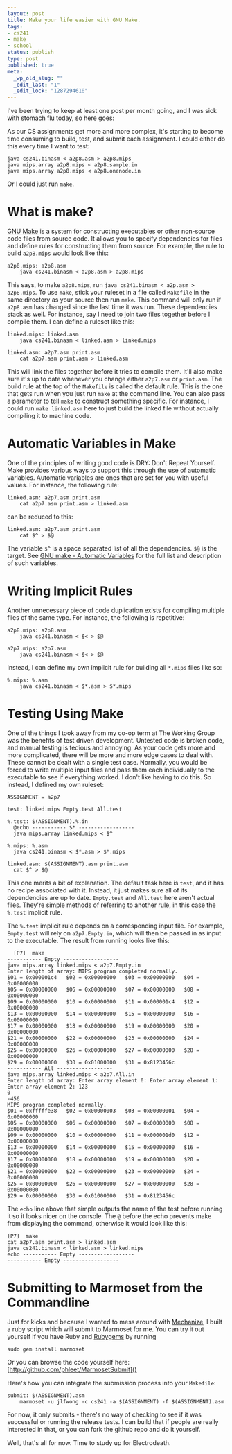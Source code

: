 ```yaml
--- 
layout: post
title: Make your life easier with GNU Make.
tags: 
- cs241
- make
- school
status: publish
type: post
published: true
meta: 
  _wp_old_slug: ""
  _edit_last: "1"
  _edit_lock: "1287294610"
---
```

I've been trying to keep at least one post per month going, and I was sick with stomach flu today, so here goes:

As our CS assignments get more and more complex, it's starting to become time consuming to build, test, and submit each assignment. I could either do this every time I want to test:

    java cs241.binasm < a2p8.asm > a2p8.mips
    java mips.array a2p8.mips < a2p8.sample.in
    java mips.array a2p8.mips < a2p8.onenode.in

Or I could just run `make`.

What is make?
=========

[GNU Make](http://www.gnu.org/software/make/) is a system for constructing executables or other non-source code files from source code. It allows you to specify dependencies for files and define rules for constructing them from source. For example, the rule to build `a2p8.mips` would look like this:

    a2p8.mips: a2p8.asm
        java cs241.binasm < a2p8.asm > a2p8.mips

This says, to make `a2p8.mips`, run `java cs241.binasm < a2p.asm > a2p8.mips`. To use `make`, stick your ruleset in a file called `Makefile` in the same directory as your source then run `make`. This command will only run if `a2p8.asm` has changed since the last time it was run. These dependencies stack as well. For instance, say I need to join two files together before I compile them. I can define a ruleset like this:

    linked.mips: linked.asm
        java cs241.binasm < linked.asm > linked.mips
    
    linked.asm: a2p7.asm print.asm
        cat a2p7.asm print.asm > linked.asm

This will link the files together before it tries to compile them. It'll also make sure it's up to date whenever you change either `a2p7.asm` or `print.asm`. The build rule at the top of the `Makefile` is called the default rule. This is the one that gets run when you just run `make` at the command line. You can also pass a parameter to tell `make` to construct something specific. For instance, I could run `make linked.asm` here to just build the linked file without actually compiling it to machine code.

Automatic Variables in Make
=================
One of the principles of writing good code is DRY: Don't Repeat Yourself. Make provides various ways to support this through the use of automatic variables. Automatic variables are ones that are set for you with useful values. For instance, the following rule:

    linked.asm: a2p7.asm print.asm
        cat a2p7.asm print.asm > linked.asm

can be reduced to this:

    linked.asm: a2p7.asm print.asm
        cat $^ > $@

The variable `$^` is a space separated list of all the dependencies. `$@` is the target. See [GNU make - Automatic Variables](http://www.gnu.org/software/make/manual/make.html#Automatic-Variables) for the full list and description of such variables.

Writing Implicit Rules
=============
Another unnecessary piece of code duplication exists for compiling multiple files of the same type. For instance, the following is repetitive: 

    a2p8.mips: a2p8.asm
        java cs241.binasm < $< > $@

    a2p7.mips: a2p7.asm
        java cs241.binasm < $< > $@

Instead, I can define my own implicit rule for building all `*.mips` files like so:

    %.mips: %.asm
        java cs241.binasm < $*.asm > $*.mips

Testing Using Make
============
One of the things I took away from my co-op term at The Working Group was the benefits of test driven development. Untested code is broken code, and manual testing is tedious and annoying. As your code gets more and more complicated, there will be more and more edge cases to deal with. These cannot be dealt with a single test case. Normally, you would be forced to write multiple input files and pass them each individually to the executable to see if everything worked. I don't like having to do this. So instead, I defined my own ruleset:

    ASSIGNMENT = a2p7
    
    test: linked.mips Empty.test All.test
    
    %.test: $(ASSIGNMENT).%.in
      @echo ----------- $* ------------------
      java mips.array linked.mips < $^
    
    %.mips: %.asm
      java cs241.binasm < $*.asm > $*.mips
    
    linked.asm: $(ASSIGNMENT).asm print.asm
      cat $^ > $@

This one merits a bit of explanation. The default task here is `test`, and it has no recipe associated with it. Instead, it just makes sure all of its dependencies are up to date. `Empty.test` and `All.test` here aren't actual files. They're simple methods of referring to another rule, in this case the `%.test` implicit rule.

The `%.test` implicit rule depends on a corresponding input file. For example, `Empty.test` will rely on `a2p7.Empty.in`, which will then be passed in as input to the executable. The result from running looks like this:

      [P7]  make
    ----------- Empty ------------------
    java mips.array linked.mips < a2p7.Empty.in
    Enter length of array: MIPS program completed normally.
    $01 = 0x000001c4   $02 = 0x00000000   $03 = 0x00000000   $04 = 0x00000000   
    $05 = 0x00000000   $06 = 0x00000000   $07 = 0x00000000   $08 = 0x00000000   
    $09 = 0x00000000   $10 = 0x00000000   $11 = 0x000001c4   $12 = 0x00000000   
    $13 = 0x00000000   $14 = 0x00000000   $15 = 0x00000000   $16 = 0x00000000   
    $17 = 0x00000000   $18 = 0x00000000   $19 = 0x00000000   $20 = 0x00000000   
    $21 = 0x00000000   $22 = 0x00000000   $23 = 0x00000000   $24 = 0x00000000   
    $25 = 0x00000000   $26 = 0x00000000   $27 = 0x00000000   $28 = 0x00000000   
    $29 = 0x00000000   $30 = 0x01000000   $31 = 0x8123456c   
    ----------- All ------------------
    java mips.array linked.mips < a2p7.All.in
    Enter length of array: Enter array element 0: Enter array element 1: Enter array element 2: 123
    0
    -456
    MIPS program completed normally.
    $01 = 0xfffffe38   $02 = 0x00000003   $03 = 0x00000001   $04 = 0x00000000   
    $05 = 0x00000000   $06 = 0x00000000   $07 = 0x00000000   $08 = 0x00000000   
    $09 = 0x00000000   $10 = 0x00000000   $11 = 0x000001d0   $12 = 0x00000000   
    $13 = 0x00000000   $14 = 0x00000000   $15 = 0x00000000   $16 = 0x00000000   
    $17 = 0x00000000   $18 = 0x00000000   $19 = 0x00000000   $20 = 0x00000000   
    $21 = 0x00000000   $22 = 0x00000000   $23 = 0x00000000   $24 = 0x00000000   
    $25 = 0x00000000   $26 = 0x00000000   $27 = 0x00000000   $28 = 0x00000000   
    $29 = 0x00000000   $30 = 0x01000000   $31 = 0x8123456c   

The `echo` line above that simple outputs the name of the test before running it so it looks nicer on the console. The `@` before the echo prevents make from displaying the command, otherwise it would look like this:

    [P7]  make
    cat a2p7.asm print.asm > linked.asm
    java cs241.binasm < linked.asm > linked.mips
    echo ----------- Empty ------------------
    ----------- Empty ------------------

Submitting to Marmoset from the Commandline
=============================
Just for kicks and because I wanted to mess around with [Mechanize](http://github.com/tenderlove/mechanize), I built a ruby script which will submit to Marmoset for me. You can try it out yourself if you have Ruby and [Rubygems](https://rubygems.org/) by running

    sudo gem install marmoset

Or you can browse the code yourself here: [http://github.com/phleet/MarmosetSubmit]()

Here's how you can integrate the submission process into your `Makefile`:

    submit: $(ASSIGNMENT).asm
        marmoset -u jlfwong -c cs241 -a $(ASSIGNMENT) -f $(ASSIGNMENT).asm

For now, it only submits - there's no way of checking to see if it was successful or running the release tests. I can build that if people are really interested in that, or you can fork the github repo and do it yourself.

Well, that's all for now. Time to study up for Electrodeath.
